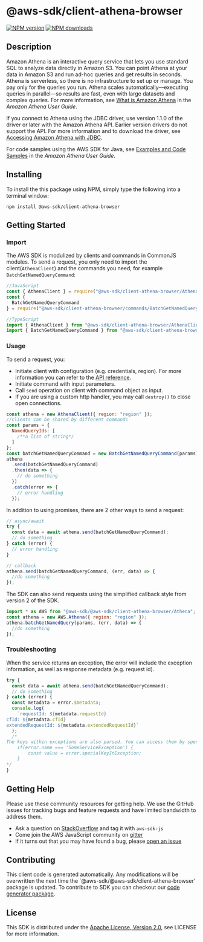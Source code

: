 # @aws-sdk/client-athena-browser

[![NPM version](https://img.shields.io/npm/v/@aws-sdk/client-athena-browser/preview.svg)](https://www.npmjs.com/package/@aws-sdk/client-athena-browser)
[![NPM downloads](https://img.shields.io/npm/dm/@aws-sdk/client-athena-browser.svg)](https://www.npmjs.com/package/@aws-sdk/client-athena-browser)

## Description

<p>Amazon Athena is an interactive query service that lets you use standard SQL to analyze data directly in Amazon S3. You can point Athena at your data in Amazon S3 and run ad-hoc queries and get results in seconds. Athena is serverless, so there is no infrastructure to set up or manage. You pay only for the queries you run. Athena scales automatically—executing queries in parallel—so results are fast, even with large datasets and complex queries. For more information, see <a href="http://docs.aws.amazon.com/athena/latest/ug/what-is.html">What is Amazon Athena</a> in the <i>Amazon Athena User Guide</i>.</p> <p>If you connect to Athena using the JDBC driver, use version 1.1.0 of the driver or later with the Amazon Athena API. Earlier version drivers do not support the API. For more information and to download the driver, see <a href="https://docs.aws.amazon.com/athena/latest/ug/connect-with-jdbc.html">Accessing Amazon Athena with JDBC</a>.</p> <p>For code samples using the AWS SDK for Java, see <a href="https://docs.aws.amazon.com/athena/latest/ug/code-samples.html">Examples and Code Samples</a> in the <i>Amazon Athena User Guide</i>.</p>

## Installing

To install the this package using NPM, simply type the following into a terminal window:

```
npm install @aws-sdk/client-athena-browser
```

## Getting Started

### Import

The AWS SDK is modulized by clients and commands in CommonJS modules. To send a request, you only need to import the client(`AthenaClient`) and the commands you need, for example `BatchGetNamedQueryCommand`:

```javascript
//JavaScript
const { AthenaClient } = require("@aws-sdk/client-athena-browser/AthenaClient");
const {
  BatchGetNamedQueryCommand
} = require("@aws-sdk/client-athena-browser/commands/BatchGetNamedQueryCommand");
```

```javascript
//TypeScript
import { AthenaClient } from "@aws-sdk/client-athena-browser/AthenaClient";
import { BatchGetNamedQueryCommand } from "@aws-sdk/client-athena-browser/commands/BatchGetNamedQueryCommand";
```

### Usage

To send a request, you:

- Initiate client with configuration (e.g. credentials, region). For more information you can refer to the [API reference][].
- Initiate command with input parameters.
- Call `send` operation on client with command object as input.
- If you are using a custom http handler, you may call `destroy()` to close open connections.

```javascript
const athena = new AthenaClient({ region: "region" });
//clients can be shared by different commands
const params = {
  NamedQueryIds: [
    /**a list of string*/
  ]
};
const batchGetNamedQueryCommand = new BatchGetNamedQueryCommand(params);
athena
  .send(batchGetNamedQueryCommand)
  .then(data => {
    // do something
  })
  .catch(error => {
    // error handling
  });
```

In addition to using promises, there are 2 other ways to send a request:

```javascript
// async/await
try {
  const data = await athena.send(batchGetNamedQueryCommand);
  // do something
} catch (error) {
  // error handling
}
```

```javascript
// callback
athena.send(batchGetNamedQueryCommand, (err, data) => {
  //do something
});
```

The SDK can also send requests using the simplified callback style from version 2 of the SDK.

```javascript
import * as AWS from "@aws-sdk/@aws-sdk/client-athena-browser/Athena";
const athena = new AWS.Athena({ region: "region" });
athena.batchGetNamedQuery(params, (err, data) => {
  //do something
});
```

### Troubleshooting

When the service returns an exception, the error will include the exception information, as well as response metadata (e.g. request id).

```javascript
try {
  const data = await athena.send(batchGetNamedQueryCommand);
  // do something
} catch (error) {
  const metadata = error.$metadata;
  console.log(
    `requestId: ${metadata.requestId}
cfId: ${metadata.cfId}
extendedRequestId: ${metadata.extendedRequestId}`
  );
  /*
The keys within exceptions are also parsed. You can access them by specifying exception names:
    if(error.name === 'SomeServiceException') {
        const value = error.specialKeyInException;
    }
*/
}
```

## Getting Help

Please use these community resources for getting help. We use the GitHub issues for tracking bugs and feature requests and have limited bandwidth to address them.

- Ask a question on [StackOverflow](https://stackoverflow.com/questions/tagged/aws-sdk-js) and tag it with `aws-sdk-js`
- Come join the AWS JavaScript community on [gitter](https://gitter.im/aws/aws-sdk-js-v3)
- If it turns out that you may have found a bug, please [open an issue](https://github.com/aws/aws-sdk-js-v3/issues)

## Contributing

This client code is generated automatically. Any modifications will be overwritten the next time the `@aws-sdk/@aws-sdk/client-athena-browser' package is updated. To contribute to SDK you can checkout our [code generator package][].

## License

This SDK is distributed under the
[Apache License, Version 2.0](http://www.apache.org/licenses/LICENSE-2.0),
see LICENSE for more information.

[code generator package]: https://github.com/aws/aws-sdk-js-v3/tree/master/packages/service-types-generator
[api reference]: https://docs.aws.amazon.com/AWSJavaScriptSDK/latest/
